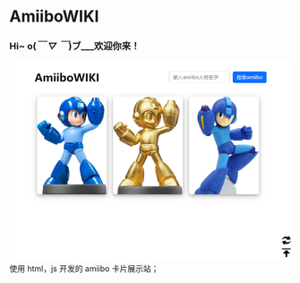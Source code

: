 # AmiiboWIKI

### Hi~ o(_￣ ▽ ￣_)ブ\_\_\_欢迎你来！

![](./images/AmiiboWIKI.png)
使用 html，js 开发的 amiibo 卡片展示站；
